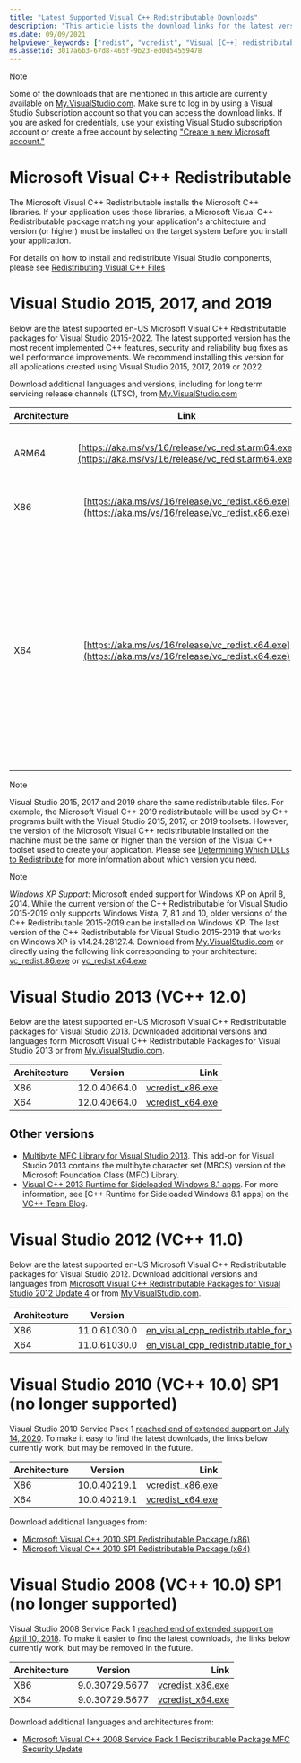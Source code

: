 ```yaml
---
title: "Latest Supported Visual C++ Redistributable Downloads"
description: "This article lists the download links for the latest versions of Visual C++ Redistributable packages."
ms.date: 09/09/2021
helpviewer_keywords: ["redist", "vcredist", "Visual [C++] redistributable", "Visual [C++] downloads", "MSVC downloads", "[C++] downloads"]
ms.assetid: 3017a6b3-67d8-465f-9b23-ed0d54559478
---
```


> [!NOTE]
> Some of the downloads that are mentioned in this article are currently available on [My.VisualStudio.com](http://my.visualstudio.com/). Make sure to log in by using a Visual Studio Subscription account so that you can access the download links.
> If you are asked for credentials, use your existing Visual Studio subscription account or create a free account by selecting ["Create a new Microsoft account."](https://login.microsoftonline.com/common/oauth2/authorize?client_id=499b84ac-1321-427f-aa17-267ca6975798&site_id=501454&response_mode=form_post&response_type=code+id_token&redirect_uri=https%3A%2F%2Fapp.vssps.visualstudio.com%2F_signedin&nonce=95942429-1297-4a7b-ab5c-0d6fcce90df4&state=realm%3Dmy.visualstudio.com%26reply_to%3Dhttps%253A%252F%252Fmy.visualstudio.com%252FDownloads%253Fpid%253D2082%26ht%3D3%26nonce%3D95942429-1297-4a7b-ab5c-0d6fcce90df4&resource=https%3A%2F%2Fmanagement.core.windows.net%2F&cid=95942429-1297-4a7b-ab5c-0d6fcce90df4&wsucxt=1)

# Microsoft Visual C++ Redistributable

The Microsoft Visual C++ Redistributable installs the Microsoft C++ libraries. If your application uses those libraries, a Microsoft Visual C++ Redistributable package matching your application's architecture and version (or higher) must be installed on the target system before you install your application.

For details on how to install and redistribute Visual Studio components, please see [Redistributing Visual C++ Files](redistributing-visual-cpp-files.md)

# Visual Studio 2015, 2017, and 2019

Below are the latest supported en-US Microsoft Visual C++ Redistributable packages for Visual Studio 2015-2022. The latest supported version has the most recent implemented C++ features, security and reliability bug fixes as well performance improvements. We recommend installing this version for all applications created using Visual Studio 2015, 2017, 2019 or 2022

Download additional languages and versions, including for long term servicing release channels (LTSC), from [My.VisualStudio.com](http://my.visualstudio.com/)

| Architecture | Link | Notes |  
|-----------|:-----------:|-----------:|  
| ARM64 | [https://aka.ms/vs/16/release/vc_redist.arm64.exe](https://aka.ms/vs/16/release/vc_redist.arm64.exe) | Permalink for latest supported ARM64 version |  
| X86 | [https://aka.ms/vs/16/release/vc_redist.x86.exe](https://aka.ms/vs/16/release/vc_redist.x86.exe) | Permalink for latest supported x86 version |  
| X64 | [https://aka.ms/vs/16/release/vc_redist.x64.exe](https://aka.ms/vs/16/release/vc_redist.x64.exe) | Permalink for latest supported x64 version. To facilitate installing the required Cisual C++ ARM64 binaries when the X64 redistributable is installed on an ARM64 device, the X64 redistributable package contains both ARM64 and X64 binaries |  

> [!NOTE]
> Visual Studio 2015, 2017 and 2019 share the same redistributable files. For example, the Microsoft Visual C++ 2019 redistributable will be used by C++ programs built with the Visual Studio 2015, 2017, or 2019 toolsets. However, the version of the Microsoft Visual C++ redistributable installed on the machine must be the same or higher than the version of the Visual C++ toolset used to create your application. Please see [Determining Which DLLs to Redistribute](determining-which-dlls-to-redistribute.ms) for more information about which version you need.

> [!NOTE]
> *Windows XP Support*: Microsoft ended support for Windows XP on April 8, 2014. While the current version of the C++ Redistributable for Visual Studio 2015-2019 only supports Windows Vista,  7, 8.1 and 10, older versions of the C++ Redistributable 2015-2019 can be installed on Windows XP. The last version of the C++ Redistributable for Visual Studio 2015-2019 that works on Windows XP is v14.24.28127.4. Download from [My.VisualStudio.com](http://my.visualstudio.com/) or directly using the following link corresponding to your architecture: [vc_redist.86.exe](https://download.visualstudio.microsoft.com/download/pr/bc2490f7-3f8e-4a5d-a61e-12b6d331713e/E59AE3E886BD4571A811FE31A47959AE5C40D87C583F786816C60440252CD7EC/VC_redist.x86.exe) or [vc_redist.x64.exe](https://download.visualstudio.microsoft.com/download/pr/3b070396-b7fb-4eee-aa8b-102a23c3e4f4/40EA2955391C9EAE3E35619C4C24B5AAF3D17AEAA6D09424EE9672AA9372AEED/VC_redist.x64.exe)

# Visual Studio 2013 (VC++ 12.0)

Below are the latest supported en-US Microsoft Visual C++ Redistributable packages for Visual Studio 2013.
Downloaded additional versions and languages form Microsoft Visual C++ Redistributable Packages for Visual Studio 2013 or from [My.VisualStudio.com](http://my.visualstudio.com/).

| Architecture | Version | Link |  
|-----------|:-----------:|-----------:|  
| X86 | 12.0.40664.0 | [vcredist_x86.exe](https://aka.ms/highdpimfc2013x86enu) |
| X64 | 12.0.40664.0 | [vcredist_x64.exe](https://aka.ms/highdpimfc2013x64enu) |

## Other versions

* [Multibyte MFC Library for Visual Studio 2013](https://my.visualstudio.com/Downloads?pid=1430). This add-on for Visual Studio 2013 contains the multibyte character set (MBCS) version of the Microsoft Foundation Class (MFC) Library.
* [Visual C++ 2013 Runtime for Sideloaded Windows 8.1 apps](http://download.microsoft.com/download/5/f/0/5f0f8404-9329-44a9-8176-ed6f7f746f25/vclibs_redist_packages.zip). For more information, see [C++ Runtime for Sideloaded Windows 8.1 apps] on the [VC++ Team Blog](https://devblogs.microsoft.com/cppblog/c-runtime-for-sideloaded-windows-8-1-apps/).

# Visual Studio 2012 (VC++ 11.0)

Below are the latest supported en-US Microsoft Visual C++ Redistributable packages for Visual Studio 2012. 
Download additional versions and languages from [Microsoft Visual C++ Redistributable Packages for Visual Studio 2012 Update 4](https://my.visualstudio.com/Downloads?pid=1452) or from [My.VisualStudio.com](http://my.visualstudio.com/).

| Architecture | Version | Link |  
|-----------|:-----------:|-----------:|  
| X86 | 11.0.61030.0 | [en_visual_cpp_redistributable_for_visual_studio_2012_update_4_x86_3161523.exe](https://download.my.visualstudio.com/pr/en_visual_cpp_redistributable_for_visual_studio_2012_update_4_x86_3161523.exe?t=7af6c704-fa6b-4d73-86ab-6fe9acff830c&e=1611757539&h=89cc83cb50c338ae2a51a04502d87b84&su=1) |
| X64 | 11.0.61030.0 | [en_visual_cpp_redistributable_for_visual_studio_2012_update_4_x64_3161523.exe](https://download.my.visualstudio.com/pr/en_visual_cpp_redistributable_for_visual_studio_2012_update_4_x64_3161523.exe?t=2c4b8087-40e5-4d39-8d12-008cadc221ad&e=1611757517&h=b63747a1d374a86e192140d32d0fde62&su=1) |

# Visual Studio 2010 (VC++ 10.0) SP1 (no longer supported)
Visual Studio 2010 Service Pack 1 [reached end of extended support on July 14, 2020](https://docs.microsoft.com/en-us/lifecycle/products/visual-studio-2010). To make it easy to find the latest downloads, the links below currently work, but may be removed in the future.

| Architecture | Version | Link |  
|-----------|:-----------:|-----------:|  
| X86 | 10.0.40219.1 | [vcredist_x86.exe](https://download.microsoft.com/download/C/6/D/C6D0FD4E-9E53-4897-9B91-836EBA2AACD3/vcredist_x86.exe) |
| X64 | 10.0.40219.1 | [vcredist_x64.exe](https://download.microsoft.com/download/A/8/0/A80747C3-41BD-45DF-B505-E9710D2744E0/vcredist_x64.exe) |

Download additional languages from:

* [Microsoft Visual C++ 2010 SP1 Redistributable Package (x86)](https://www.microsoft.com/en-us/download/details.aspx?id=8328)
* [Microsoft Visual C++ 2010 SP1 Redistributable Package (x64)](https://www.microsoft.com/en-us/download/details.aspx?id=13523)

# Visual Studio 2008 (VC++ 10.0) SP1 (no longer supported)

Visual Studio 2008 Service Pack 1 [reached end of extended support on April 10, 2018](https://docs.microsoft.com/en-us/lifecycle/products/visual-studio-2008). To make it easier to find the latest downloads, the links below currently work, but may be removed in the future.

| Architecture | Version | Link |  
|-----------|:-----------:|-----------:|  
| X86 | 9.0.30729.5677 | [vcredist_x86.exe](https://download.microsoft.com/download/5/D/8/5D8C65CB-C849-4025-8E95-C3966CAFD8AE/vcredist_x86.exe) |
| X64 | 9.0.30729.5677 | [vcredist_x64.exe](https://download.microsoft.com/download/5/D/8/5D8C65CB-C849-4025-8E95-C3966CAFD8AE/vcredist_x64.exe) |

Download additional languages and architectures from:

* [Microsoft Visual C++ 2008 Service Pack 1 Redistributable Package MFC Security Update](https://www.microsoft.com/en-us/download/details.aspx?id=26368)
